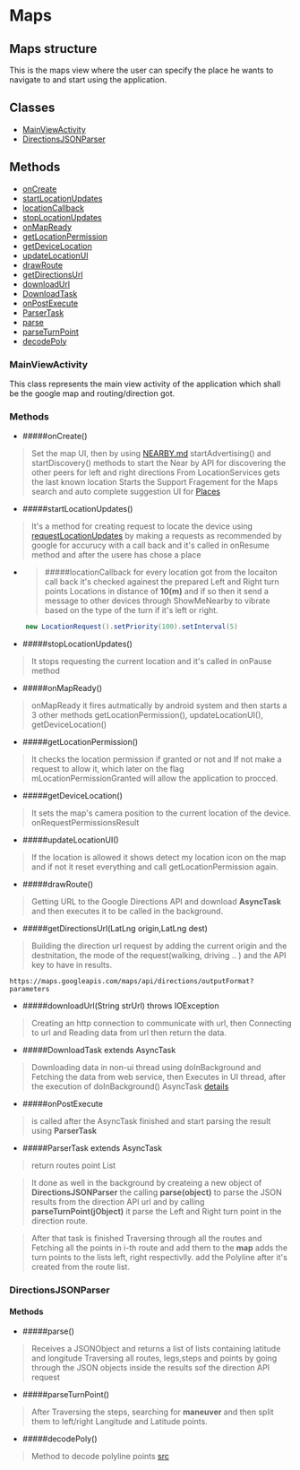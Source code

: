 # Maps
## Maps structure
This is the maps view where the user can specify the place he wants to navigate to and start using the application.

## Classes
* [MainViewActivity](#MainViewActivity)
* [DirectionsJSONParser](#DirectionsJSONParser)

## Methods
* [onCreate](#onCreate)
* [startLocationUpdates](#startLocationUpdates)
* [locationCallback](#locationCallback)
* [stopLocationUpdates](#stopLocationUpdates)
* [onMapReady](#onMapReady)
* [getLocationPermission](#getLocationPermission)
* [getDeviceLocation](#getDeviceLocation)
* [updateLocationUI](#updateLocationUI)
* [drawRoute](#drawRoute)
* [getDirectionsUrl](#getDirectionsUrl)
* [downloadUrl](#downloadUrl)
* [DownloadTask](#DownloadTask)
* [onPostExecute](#onPostExecute)
* [ParserTask](#ParserTask)
* [parse](#parse)
* [parseTurnPoint](#parseTurnPoint)
* [decodePoly](#decodePoly)

### MainViewActivity
This class represents the main view activity of the application which shall be the google map and routing/direction got.

### Methods
* #####onCreate()
> Set the map UI, then by using [NEARBY.md](NEARBY.md) startAdvertising() and startDiscovery() methods to start the Near by API for discovering the other peers for left and right directions
>From LocationServices gets the last known location
>Starts the Support Fragement for the Maps search and auto complete suggestion UI for [Places ](https://developers.google.com/places/android-sdk/autocomplete)

* #####startLocationUpdates()
> It's a method for creating request to locate the device using  [requestLocationUpdates](https://developer.android.com/reference/android/location/LocationManager)  by making a requests as recommended by google for accurucy with a call back and it's called in onResume method and after the usere has chose a place

* >#####locationCallback
for every location got from the locaiton call back it's checked againest the prepared Left and Right turn points Locations in distance of <b>10(m)</b> and if so then it send a message to other devices through ShowMeNearby to vibrate based on the type of the turn if it's left or right.
>
```Java
	new LocationRequest().setPriority(100).setInterval(5)
```

* #####stopLocationUpdates()
 >It stops requesting the current location and it's called in onPause method


* #####onMapReady()
>onMapReady it fires autmatically by android system and then starts a 3 other methods  getLocationPermission(), updateLocationUI(), getDeviceLocation()

* #####getLocationPermission()
> It checks the location permission if granted or not and If not make a request to allow it, which later on the flag mLocationPermissionGranted will allow the application to procced.

* #####getDeviceLocation()
> It sets the map's camera position to the current location of the device.
onRequestPermissionsResult

* #####updateLocationUI()
>If the location is allowed it shows detect my location icon on the map and if not it reset everything and call getLocationPermission again.
>

* #####drawRoute()
> Getting URL to the Google Directions API and download <b>AsyncTask</b> and then executes it to be called in the background.

* #####getDirectionsUrl(LatLng origin,LatLng dest)
>Building the direction url request by adding the current origin and the destnitation, the mode of the request(walking, driving .. ) and the API key to have in results.
```
https://maps.googleapis.com/maps/api/directions/outputFormat?parameters
```

* #####downloadUrl(String strUrl) throws IOException
>Creating an http connection to communicate with url, then Connecting to url and  Reading data from url then return the data.


* #####DownloadTask extends AsyncTask
>Downloading data in non-ui thread using doInBackground and Fetching the data from web service, then Executes in UI thread, after the execution of doInBackground() AsyncTask [details](https://developer.android.com/reference/android/os/AsyncTask)

* #####onPostExecute
> is called after the AsyncTask finished and start parsing the result using <b>ParserTask</b>


* #####ParserTask extends AsyncTask
>return routes point List

>It done as well in the background by createing a new object of <b>DirectionsJSONParser</b> the calling <b>parse(object)</b>  to parse the JSON results from the direction API url and by calling <b>parseTurnPoint(jObject)</b> it parse the Left and Right turn point in the direction route.

>After that task is finished Traversing through all the routes and Fetching all the points in i-th route and add them to the <b>map</b>
>adds the turn points to the lists left, right respectivlly.
>add the Polyline after it's created from the route list.

### DirectionsJSONParser
#### Methods
* #####parse()
>Receives a JSONObject and returns a list of lists containing latitude and longitude
>Traversing all routes, legs,steps and points by going through the JSON objects inside the results sof the direction API request

* #####parseTurnPoint()
> After Traversing the steps, searching for <b>maneuver</b> and then split them to left/right  Langitude and Latitude points.

* #####decodePoly()
>Method to decode polyline points [src](jeffreysambells.com/2010/05/27/decoding-polylines-from-google-maps-direction-api-with-java)
